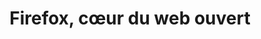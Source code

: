 ---
layout: post
title: "Fire­fox, cœur du web ouvert"
link: https://n.survol.fr/n/firefox-coeur-du-web-ouvert
author: ""
published_date: ""
description: "Fire­fox ce n’est pas juste un navi­ga­teur. Sans Mozilla et Fire­fox, nous n’au­rions pas le web libre d’aujourd’­hui. Sans Mozilla et Fire­fox nous n’en auront peut-être plus demain, ou plus sous cette forme. Rien que ça."
language: "fr_FR"
categories: "Liens"
tags: "firefox navigateur mozilla"
og-tags: "firefox navigateur mozilla"
permalink: /:categories/:year/:month/:day/:title/
---
